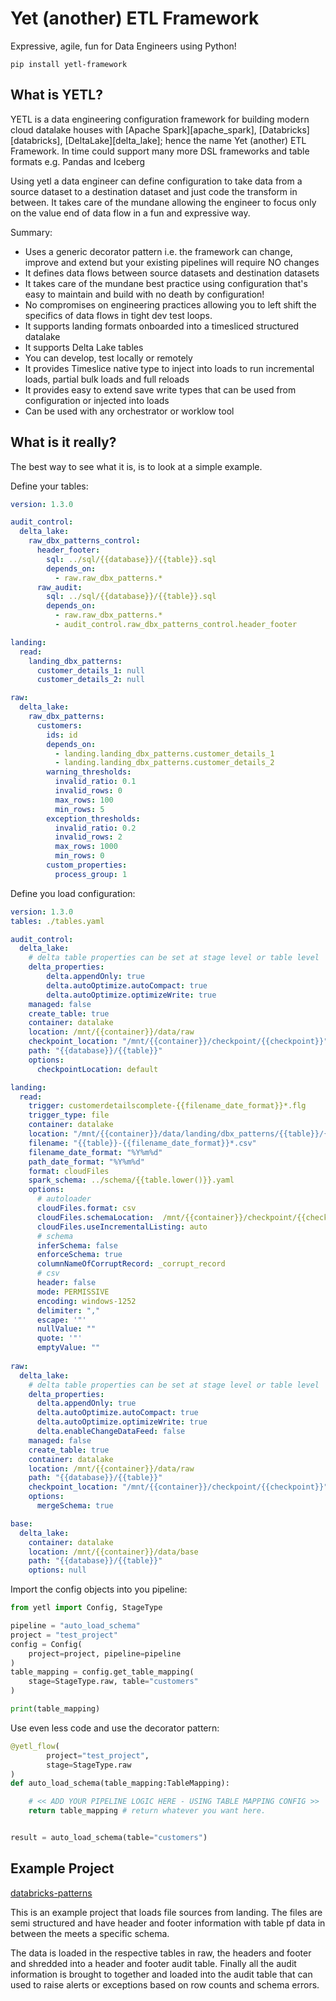 # Yet (another) ETL Framework

Expressive, agile, fun for Data Engineers using Python!

```
pip install yetl-framework
```

## What is YETL?



YETL is a data engineering configuration framework for building modern cloud datalake houses with [Apache Spark][apache_spark], [Databricks][databricks], [DeltaLake][delta_lake]; hence the name Yet (another) ETL Framework. In time could support many more DSL frameworks and table formats e.g. Pandas and Iceberg

Using yetl a data engineer can define configuration to take data from a source dataset to a destination dataset and just code the transform in between. It takes care of the mundane allowing the engineer to focus only on the value end of data flow in a fun and expressive way.

Summary:

- Uses a generic decorator pattern i.e. the framework can change, improve and extend but your existing pipelines will require NO changes
- It defines data flows between source datasets and destination datasets
- It takes care of the mundane best practice using configuration that's easy to maintain and build with no death by configuration!
- No compromises on engineering practices allowing you to left shift the specifics of data flows in tight dev test loops.
- It supports landing formats onboarded into a timesliced structured datalake
- It supports Delta Lake tables
- You can develop, test locally or remotely
- It provides Timeslice native type to inject into loads to run incremental loads, partial bulk loads and full reloads
- It provides easy to extend save write types that can be used from configuration or injected into loads
- Can be used with any orchestrator or worklow tool


## What is it really?

The best way to see what it is, is to look at a simple example.

Define your tables:

```yaml
version: 1.3.0

audit_control:
  delta_lake:
    raw_dbx_patterns_control:
      header_footer:
        sql: ../sql/{{database}}/{{table}}.sql
        depends_on:
          - raw.raw_dbx_patterns.*
      raw_audit:
        sql: ../sql/{{database}}/{{table}}.sql
        depends_on:
          - raw.raw_dbx_patterns.*
          - audit_control.raw_dbx_patterns_control.header_footer

landing:
  read:
    landing_dbx_patterns:
      customer_details_1: null
      customer_details_2: null

raw:
  delta_lake:
    raw_dbx_patterns:
      customers:
        ids: id
        depends_on:
          - landing.landing_dbx_patterns.customer_details_1
          - landing.landing_dbx_patterns.customer_details_2
        warning_thresholds:
          invalid_ratio: 0.1
          invalid_rows: 0
          max_rows: 100
          min_rows: 5
        exception_thresholds:
          invalid_ratio: 0.2
          invalid_rows: 2
          max_rows: 1000
          min_rows: 0
        custom_properties:
          process_group: 1
```

Define you load configuration:

```yaml
version: 1.3.0
tables: ./tables.yaml

audit_control:
  delta_lake:
    # delta table properties can be set at stage level or table level
    delta_properties:
        delta.appendOnly: true
        delta.autoOptimize.autoCompact: true
        delta.autoOptimize.optimizeWrite: true
    managed: false
    create_table: true
    container: datalake
    location: /mnt/{{container}}/data/raw
    checkpoint_location: "/mnt/{{container}}/checkpoint/{{checkpoint}}"
    path: "{{database}}/{{table}}"
    options:
      checkpointLocation: default

landing:
  read:
    trigger: customerdetailscomplete-{{filename_date_format}}*.flg
    trigger_type: file
    container: datalake
    location: "/mnt/{{container}}/data/landing/dbx_patterns/{{table}}/{{path_date_format}}"
    filename: "{{table}}-{{filename_date_format}}*.csv"
    filename_date_format: "%Y%m%d"
    path_date_format: "%Y%m%d"
    format: cloudFiles
    spark_schema: ../schema/{{table.lower()}}.yaml
    options:
      # autoloader
      cloudFiles.format: csv
      cloudFiles.schemaLocation:  /mnt/{{container}}/checkpoint/{{checkpoint}}
      cloudFiles.useIncrementalListing: auto
      # schema
      inferSchema: false
      enforceSchema: true
      columnNameOfCorruptRecord: _corrupt_record
      # csv
      header: false
      mode: PERMISSIVE
      encoding: windows-1252
      delimiter: ","
      escape: '"'
      nullValue: ""
      quote: '"'
      emptyValue: ""
    
raw:
  delta_lake:
    # delta table properties can be set at stage level or table level
    delta_properties:
      delta.appendOnly: true
      delta.autoOptimize.autoCompact: true    
      delta.autoOptimize.optimizeWrite: true  
      delta.enableChangeDataFeed: false
    managed: false
    create_table: true
    container: datalake
    location: /mnt/{{container}}/data/raw
    path: "{{database}}/{{table}}"
    checkpoint_location: "/mnt/{{container}}/checkpoint/{{checkpoint}}"
    options:
      mergeSchema: true

base:
  delta_lake:
    container: datalake
    location: /mnt/{{container}}/data/base
    path: "{{database}}/{{table}}"
    options: null
```

Import the config objects into you pipeline:

```python
from yetl import Config, StageType

pipeline = "auto_load_schema"
project = "test_project"
config = Config(
    project=project, pipeline=pipeline
)
table_mapping = config.get_table_mapping(
    stage=StageType.raw, table="customers"
)

print(table_mapping)
```

Use even less code and use the decorator pattern:

```python
@yetl_flow(
        project="test_project", 
        stage=StageType.raw
)
def auto_load_schema(table_mapping:TableMapping):

    # << ADD YOUR PIPELINE LOGIC HERE - USING TABLE MAPPING CONFIG >>
    return table_mapping # return whatever you want here.


result = auto_load_schema(table="customers")
```

## Example Project

[databricks-patterns](https://github.com/sibytes/databricks-patterns)

This is an example project that loads file sources from landing. The files are semi structured and have header and footer information with table pf data in between the meets a specific schema.

The data is loaded in the respective tables in raw, the headers and footer and shredded into a header and footer audit table. Finally all the audit information is brought to together and loaded into the audit table that can used to raise alerts or exceptions based on row counts and schema errors.

